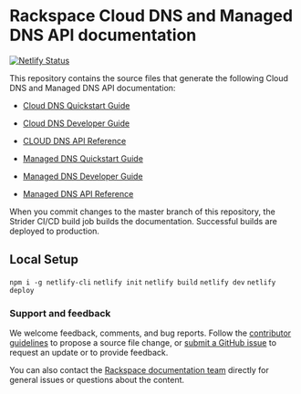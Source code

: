 # Rackspace Cloud DNS and Managed DNS API documentation

[![Netlify Status](https://api.netlify.com/api/v1/badges/03478696-b59d-4713-af76-268491e05cf6/deploy-status)](https://app.netlify.com/sites/docs-cloud-cdn/deploys)

This repository contains the source files that generate the following Cloud DNS and Managed
DNS API documentation:

* [Cloud DNS Quickstart Guide](https://developer.rackspace.com/docs/cloud-dns/v1/developer-guide/#document-quickstart-guide)
* [Cloud DNS Developer Guide](https://developer.rackspace.com/docs/cloud-dns/v2/developer-guide/#document-developer-guide)
* [CLOUD DNS API Reference](https://developer.rackspace.com/docs/cloud-dns/v2/developer-guide/#api-reference)

* [Managed DNS Quickstart Guide](https://developer.rackspace.com/docs/cloud-dns/v2/developer-guide/#document-quickstart-guide)
* [Managed DNS Developer Guide](https://developer.rackspace.com/docs/cloud-dns/v2/developer-guide/#document-developer-guide)
* [Managed DNS API Reference](https://developer.rackspace.com/docs/cloud-dns/v2/developer-guide/#api-reference)

When you commit changes to the master branch of this repository, the
Strider CI/CD build job builds the documentation. Successful builds are deployed to production.

<!-- When you commit changes to the master branch of this repository, the 
[Strider CI/CD build job](https://build.developer.rackspace.com/rackerlabs/docs-cloud-dns/)
builds the documentation. Successful builds are deployed to production. -->

## Local Setup

`npm i -g netlify-cli`
`netlify init`
`netlify build`
`netlify dev`
`netlify deploy`

### Support and feedback

We welcome feedback, comments, and bug reports. Follow the [contributor guidelines](CONTRIBUTING.md)
to propose a source file change, or [submit a GitHub issue](https://github.com/rackerlabs/docs-cloud-dns/issues/new)
to request an update or to provide feedback.

You can also contact the [Rackspace documentation team](mailto:devdoc@rackspace.com) directly for general
issues or questions about the content.
